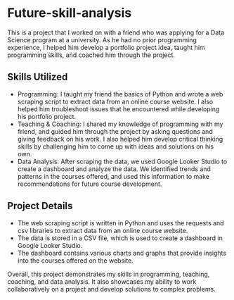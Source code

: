 # Future-skill-analysis

This is a project that I worked on with a friend who was applying for a Data Science program at a university. As he had no prior programming experience, I helped him develop a portfolio project idea, taught him programming skills, and coached him through the project.

## Skills Utilized
* Programming: I taught my friend the basics of Python and wrote a web scraping script to extract data from an online course website. I also helped him troubleshoot issues that he encountered while developing his portfolio project.
* Teaching & Coaching: I shared my knowledge of programming with my friend, and guided him through the project by asking questions and giving feedback on his work. I also helped him develop critical thinking skills by challenging him to come up with ideas and solutions on his own.
* Data Analysis: After scraping the data, we used Google Looker Studio to create a dashboard and analyze the data. We identified trends and patterns in the courses offered, and used this information to make recommendations for future course development.

## Project Details
* The web scraping script is written in Python and uses the requests and csv libraries to extract data from an online course website.
* The data is stored in a CSV file, which is used to create a dashboard in Google Looker Studio.
* The dashboard contains various charts and graphs that provide insights into the courses offered on the website.

Overall, this project demonstrates my skills in programming, teaching, coaching, and data analysis. It also showcases my ability to work collaboratively on a project and develop solutions to complex problems.
